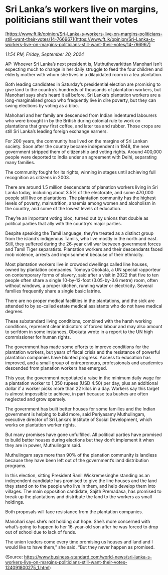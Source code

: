 # Sri Lanka’s workers live on margins, politicians still want their votes

[https://www.ft.lk/opinion/Sri-Lanka-s-workers-live-on-margins-politicians-still-want-their-votes/14-766967](https://www.ft.lk/opinion/Sri-Lanka-s-workers-live-on-margins-politicians-still-want-their-votes/14-766967)

*11:54 PM, Friday, September 20, 2024*

AP: Whoever Sri Lanka’s next president is, Muthuthevarkittan Manohari isn’t expecting much to change in her daily struggle to feed the four children and elderly mother with whom she lives in a dilapidated room in a tea plantation.

Both leading candidates in Saturday’s presidential election are promising to give land to the country’s hundreds of thousands of plantation workers, but Manohari says she’s heard it all before. Sri Lanka’s plantation workers are a long-marginalised group who frequently live in dire poverty, but they can swing elections by voting as a bloc.

Mahohari and her family are descended from Indian indentured labourers who were brought in by the British during colonial rule to work on plantations that grew first coffee, and later tea and rubber. Those crops are still Sri Lanka’s leading foreign exchange earners.

For 200 years, the community has lived on the margins of Sri Lankan society. Soon after the country became independent in 1948, the new government stripped them of citizenship and voting rights. Around 400,000 people were deported to India under an agreement with Delhi, separating many families.

The community fought for its rights, winning in stages until achieving full recognition as citizens in 2003.

There are around 1.5 million descendants of planation workers living in Sri Lanka today, including about 3.5% of the electorate, and some 470,000 people still live on plantations. The plantation community has the highest levels of poverty, malnutrition, anaemia among women and alcoholism in the country, and some of the lowest levels of education.

They’re an important voting bloc, turned out by unions that double as political parties that ally with the country’s major parties.

Despite speaking the Tamil language, they’re treated as a distinct group from the island’s indigenous Tamils, who live mostly in the north and east. Still, they suffered during the 26-year civil war between government forces and Tamil Tiger separatists. Plantation workers and their descendants faced mob violence, arrests and imprisonment because of their ethnicity.

Most plantation workers live in crowded dwellings called line houses, owned by plantation companies. Tomoya Obokata, a UN special rapporteur on contemporary forms of slavery, said after a visit in 2022 that five to ten people often share a single 10-by-12-foot (3.05-by-3.6 metre) room, often without windows, a proper kitchen, running water or electricity. Several families frequently share a single basic latrine.

There are no proper medical facilities in the plantations, and the sick are attended to by so-called estate medical assistants who do not have medical degrees.

These substandard living conditions, combined with the harsh working conditions, represent clear indicators of forced labour and may also amount to serfdom in some instances, Obokata wrote in a report to the UN high commissioner for human rights.

The government has made some efforts to improve conditions for the plantation workers, but years of fiscal crisis and the resistance of powerful plantation companies have blunted progress. Access to education has improved, and a small group of entrepreneurs, professionals and academics descended from planation workers has emerged.

This year, the government negotiated a raise in the minimum daily wage for a plantation worker to 1,350 rupees (USD 4.50) per day, plus an additional dollar if a worker picks more than 22 kilos in a day. Workers say this target is almost impossible to achieve, in part because tea bushes are often neglected and grow sparsely.

The government has built better houses for some families and the Indian government is helping to build more, said Periyasamy Muthulingam, executive director of Sri Lanka’s Institute of Social Development, which works on plantation worker rights.

But many promises have gone unfulfilled. All political parties have promised to build better houses during elections but they don’t implement it when they are in power, Muthulingam said.

Muthulingam says more than 90% of the planation community is landless because they have been left out of the government’s land distribution programs.

In this election, sitting President Ranil Wickremesinghe standing as an independent candidate has promised to give the line houses and the land they stand on to the people who live in them, and help develop them into villages. The main opposition candidate, Sajith Premadasa, has promised to break up the plantations and distribute the land to the workers as small holdings.

Both proposals will face resistance from the plantation companies.

Manohari says she’s not holding out hope. She’s more concerned with what’s going to happen to her 16-year-old son after he was forced to drop out of school due to lack of funds.

The union leaders come every time promising us houses and land and I would like to have them,” she said. “But they never happen as promised.

(Source: https://www.business-standard.com/world-news/sri-lanka-s-workers-live-on-margins-politicians-still-want-their-votes-124091800275_1.html)

